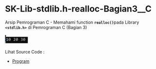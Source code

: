 # SK-Lib-stdlib.h-realloc-Bagian3__C
Arsip Pemrograman C - Memahami function <code><b>realloc()</b></code>pada Library <code><b>&lt;stdlib.h></b></code> di Pemrograman C (Bagian 3)<br><br>
<img src="https://github.com/RizkyKhapidsyah/SK-Lib-stdlib.h-realloc-Bagian3__C/blob/master/SK-Lib-stdlib.h-realloc-Bagian3__C/x64/result/001.JPG"><br><br>
Lihat Source Code : <br>
- <a href="https://github.com/RizkyKhapidsyah/SK-Lib-stdlib.h-realloc-Bagian3__C/blob/master/SK-Lib-stdlib.h-realloc-Bagian3__C/Source.c">Program</a>
